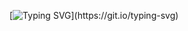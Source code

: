 [![Typing SVG](https://readme-typing-svg.herokuapp.com?font=Fira+Code&duration=2500&pause=200&color=90F732&background=000000&center=true&multiline=true&width=435&height=110&lines=Welcome!+Zijie+here.;I+care+about+security.;I+hack+with+language+and+OS+stuff.;No+bug%2C+no+life.)](https://git.io/typing-svg)